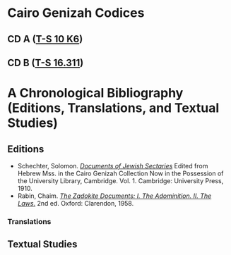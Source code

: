 # Cairo Genizah Codices

## CD A (<a href="https://cudl.lib.cam.ac.uk/view/MS-TS-00010-K-00006/1">T-S 10 K6</a>)

## CD B (<a href="https://cudl.lib.cam.ac.uk/view/MS-TS-00016-00311/1">T-S 16.311</a>)

# A Chronological Bibliography (Editions, Translations, and Textual Studies)

## Editions

* Schechter, Solomon. <a href="https://ia600404.us.archive.org/33/items/SchechterFragmentsOfAZadokiteWork1910/Schechter-Fragments-of-a-Zadokite-work-1910.pdf">_Documents of Jewish Sectaries_</a> Edited from Hebrew Mss. in the Cairo Genizah Collection Now in the Possession of the University Library, Cambridge. Vol. 1. Cambridge: University Press, 1910.
* Rabin, Chaim. <a href="https://books.google.de/books/about/The_Zadokite_documents.html?id=o2pIAAAAMAAJ&redir_esc=y">_The Zadokite Documents: I. The Adominition. II. The Laws_.</a> 2nd ed. Oxford: Clarendon, 1958.

### Translations

## Textual Studies